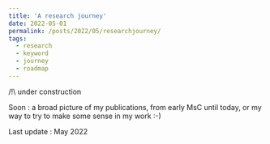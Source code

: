 ```yaml
---
title: 'A research journey'
date: 2022-05-01
permalink: /posts/2022/05/researchjourney/
tags:
  - research
  - keyword
  - journey
  - roadmap
---
```


/!\ under construction

Soon : a broad picture of my publications, from early MsC until today, or my way to try to make some sense in my work :-)

Last update : May 2022
